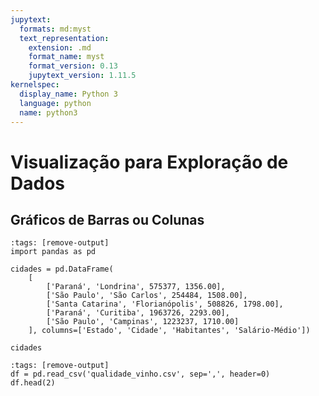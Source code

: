 ```yaml
---
jupytext:
  formats: md:myst
  text_representation:
    extension: .md
    format_name: myst
    format_version: 0.13
    jupytext_version: 1.11.5
kernelspec:
  display_name: Python 3
  language: python
  name: python3
---
```


# Visualização para Exploração de Dados


## Gráficos de Barras ou Colunas

```{code-cell}
:tags: [remove-output]
import pandas as pd
```

```{code-cell}
cidades = pd.DataFrame(
    [
        ['Paraná', 'Londrina', 575377, 1356.00],
        ['São Paulo', 'São Carlos', 254484, 1508.00],
        ['Santa Catarina', 'Florianópolis', 508826, 1798.00],
        ['Paraná', 'Curitiba', 1963726, 2293.00],
        ['São Paulo', 'Campinas', 1223237, 1710.00]
    ], columns=['Estado', 'Cidade', 'Habitantes', 'Salário-Médio'])

cidades
```

```{code-cell}
:tags: [remove-output]
df = pd.read_csv('qualidade_vinho.csv', sep=',', header=0)
df.head(2)
```
